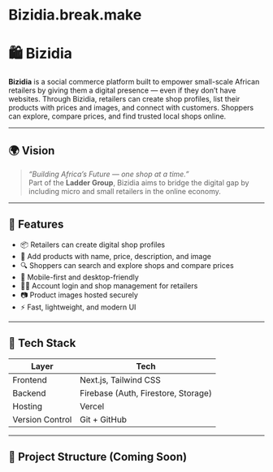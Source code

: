 # Bizidia.break.make
# 🛍️ Bizidia

**Bizidia** is a social commerce platform built to empower small-scale African retailers by giving them a digital presence — even if they don’t have websites. Through Bizidia, retailers can create shop profiles, list their products with prices and images, and connect with customers. Shoppers can explore, compare prices, and find trusted local shops online.

---

## 🌍 Vision

> _“Building Africa’s Future — one shop at a time.”_  
Part of the **Ladder Group**, Bizidia aims to bridge the digital gap by including micro and small retailers in the online economy.

---

## 🚀 Features

- 📦 Retailers can create digital shop profiles
- 🛒 Add products with name, price, description, and image
- 🔍 Shoppers can search and explore shops and compare prices
- 📱 Mobile-first and desktop-friendly
- 🧑‍💼 Account login and shop management for retailers
- 📷 Product images hosted securely
- ⚡ Fast, lightweight, and modern UI

---

## 🧰 Tech Stack

| Layer        | Tech                     |
|--------------|--------------------------|
| Frontend     | Next.js, Tailwind CSS    |
| Backend      | Firebase (Auth, Firestore, Storage) |
| Hosting      | Vercel                   |
| Version Control | Git + GitHub         |

---

## 📁 Project Structure (Coming Soon)

